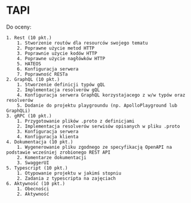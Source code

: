 # TAPI

Do oceny:

	1. Rest (10 pkt.)
		1. Stworzenie routów dla resourców swojego tematu
		2. Poprawne użycie metod HTTP
		3. Poprawnie użycie kodów HTTP
		4. Poprawne użycie nagłówków HTTP
		5. HATEOS
		6. Konfiguracja serwera
		7. Poprawność RESTa
	2. GraphQL (10 pkt.)
		1. Stworzenie definicji typów gQL
		2. Implementacja resolverów gQL
		4. Konfiguracja serwera GraphQL korzystajacego z w/w typów oraz resolverów
		5. Dodanie do projektu playgroundu (np. ApolloPlayground lub GraphQLi)
	3. gRPC (10 pkt.)
		1. Przygotowanie plików .proto z definicjami
		2. Implementacja resolverów serwisów opisanych w pliku .proto
		3. Konfiguracja serwera
		4. Konfiguracja klienta
	4. Dokumentacja (10 pkt.)
		1. Wygenerowanie pliku zgodnego ze specyfikacją OpenAPI na podstawie wcześniej zrobionego REST API
		2. Komentarze dokumentacji
		3. SwaggerUI
	5. Typescript (10 pkt.)
		1. Otypowanie projektu w jakimś stopniu
		2. Zadania z typescripta na zajęciach
	6. Aktywność (10 pkt.)
		1. Obecności
		2. Aktywność
